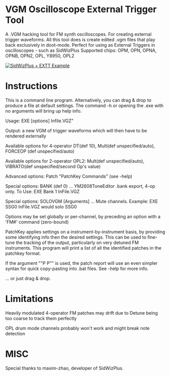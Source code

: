 # VGM Oscilloscope External Trigger Tool
A .VGM hacking tool for FM synth oscilloscopes. For creating external trigger waveforms.
All this tool does is create edited .vgm files that play back exclusively in doot-mode. Perfect for using as External Triggers in oscilloscopes - such as SidWizPlus
Supported chips: OPM, OPN, OPNA, OPNB, OPN2, OPL, Y8950, OPL2 

[![SidWizPlus + EXTT Example](https://iili.io/5rqJHX.webp)](https://youtu.be/j8XTUCIRDMw)

# Instructions
This is a command line program. Alternatively, you can drag & drop to produce a file at default settings. The command -h or opening the .exe with no arguments will bring up help info.

Usage: EXE [options] Infile.VGZ"

Output: a new VGM of trigger waveforms which will then have to be rendered externally

Available options for 4-operator DT(def 10), Mult(def unspecified/auto), FORCEOP (def unspecified/auto)

Available options for 2-operator OPL2: Mult(def unspecified/auto), VIBRATO(def unspecified/second Op's value)

Advanced options: Patch "PatchKey Commands" (see -help)

Special options: BANK (def 0)  ... YM2608ToneEditor .bank export, 4-op only. To Use: EXE Bank 1 InFile.VGZ

Special options: SOLOVGM [Arguments]  ... Mute channels. Example: EXE SSG0 InFile.VGZ would solo SSG0

Options may be set globally or per-channel, by preceding an option with a 'FM#' command (zero-bound)

PatchKey applies settings on a instrument-by-instrument basis, by providing some identifying info then the desired settings. This can be used to fine-tune the tracking of the output, particularly on very detuned FM instruments. This program will print a list of all the identified patches in the patchkey format.

If the argument ""P P"" is used, the patch report will use an even simpler syntax for quick copy-pasting into .bat files. See -help for more info.

... or just drag & drop.

# Limitations
Heavily modulated 4-operator FM patches may drift due to Detune being too coarse to track them perfectly

OPL drum mode channels probably won't work and might break note detection

# MISC

Special thanks to maxim-zhao, developer of SidWizPlus.
